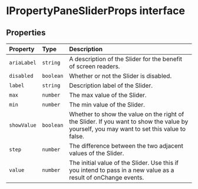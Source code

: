 # IPropertyPaneSliderProps interface










## Properties

| Property	   | Type	| Description|
|:-------------|:-------|:-----------|
|`ariaLabel`      | `string` | A description of the Slider for the benefit of screen readers. |
|`disabled`      | `boolean` | Whether or not the Slider is disabled. |
|`label`      | `string` | Description label of the Slider. |
|`max`      | `number` | The max value of the Slider. |
|`min`      | `number` | The min value of the Slider. |
|`showValue`      | `boolean` | Whether to show the value on the right of the Slider.  If you want to show the value by yourself, you may want to set this value to false. |
|`step`      | `number` | The difference between the two adjacent values of the Slider. |
|`value`      | `number` | The initial value of the Slider. Use this if you intend to pass in a new value as a result of onChange events.   |





